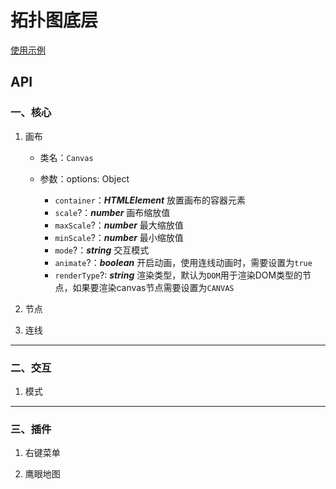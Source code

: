 # 拓扑图底层

[使用示例](http://shsnc_big_screen.gitee.io/graphics)

## **API**

### 一、核心

1. 画布

   + 类名：`Canvas`

   + 参数：options: Object
      - `container`：***HTMLElement*** 放置画布的容器元素
      - `scale`?：***number*** 画布缩放值
      - `maxScale`?：***number*** 最大缩放值
      - `minScale`?：***number*** 最小缩放值
      - `mode`?：***string*** 交互模式
      - `animate`?：***boolean*** 开启动画，使用连线动画时，需要设置为`true`
      - `renderType`?: ***string*** 渲染类型，默认为`DOM`用于渲染DOM类型的节点，如果要渲染canvas节点需要设置为`CANVAS` 

2. 节点

3. 连线

---

### 二、交互

1. 模式

---

### 三、插件

1. 右键菜单

2. 鹰眼地图